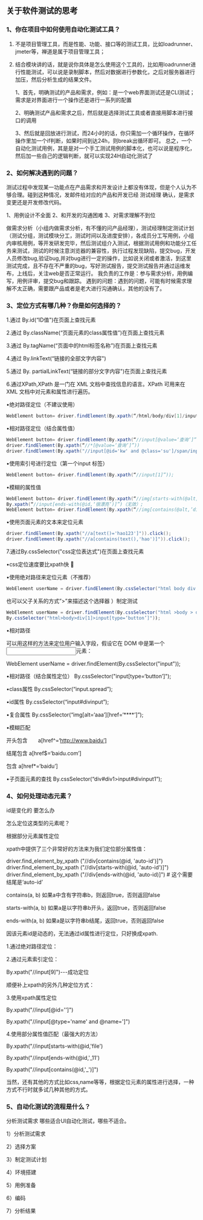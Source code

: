 ## 关于软件测试的思考

### 1、你在项目中如何使用自动化测试工具？

1. 不是项目管理工具，而是性能、功能、接口等的测试工具，比如loadrunner、jmeter等，禅道是属于项目管理工具；

2. 结合模块讲的话，就是说你具体是怎么使用这个工具的，比如用loadrunner进行性能测试，可以说是录制脚本，然后对数据进行参数化，之后对服务器进行加压，然后分析生成的结果文件。

   

   1、首先，明确测试的产品和需求，例如：是一个web界面测试还是CLI测试；需求是对界面进行一个操作还是进行一系列的配置 

   2、明确测试产品和需求之后，然后就是选择测试工具或者直接用脚本进行接口的调用 

   3、然后就是回放进行测试，而24小时的话，你只需加一个循环操作，在循环操作里加一个if判断，如果时间到达24h，则break出循环即可。 总之，一个自动化测试用例，其是是对一个手工测试用例的脚本化，也可以说是程序化，然后加一些自己的逻辑判断，就可以实现24H自动化测试了 

### 2、如何解决遇到的问题？

测试过程中发现某一功能点在产品需求和开发设计上都没有体现，但是个人认为不够合理。碰到这种情况，发邮件给对应的产品和开发已经 测试经理 确认，是需求变更还是开发修改代码。 

1、用例设计不全面 2、和开发的沟通困难 3、对需求理解不到位 



做需求分析（小组内做需求分析，有不懂的问产品经理），测试经理制定测试计划（测试分组，测试模块分工，测试时间以及进度安排），各成员分工写用例，小组内审核用例，等开发研发完毕，然后测试组介入测试，根据测试用例和功能分工任务来测试，测试的时候注意浏览器的兼容性，执行过程发现缺陷，提交bug，开发人员修改bug,验证bug,并对bug进行一定的操作，比如说关闭或者激活，到这里测试完成，且不存在不严重的bug，写好测试报告，提交测试报告并通过运维发布，上线后，关注web是否正常运行。 我负责的工作是：参与需求分析，用例编写，用例评审，提交bug和跟踪。 遇到的问题：遇到的问题，可能有时候需求理解不太正确，需要跟产品或者是老大进行沟通确认，其他的没有了。 

### 3、定位方式有哪几种？你是如何选择的？

1.通过 By.id(“ID值")在页面上查找元素 

2.通过 By.className(“页面元素的class属性值”)在页面上查找元素 

3.通过 By.tagName(“页面中的html标签名称”)在页面上查找元素 

4.通过 By.linkText(“链接的全部文字内容") 

5.通过 By. partialLinkText(“链接的部分文字内容")在页面上查找元素 

6.通过XPath,XPath 是一门在 XML 文档中查找信息的语言。XPath 可用来在 XML 文档中对元素和属性进行遍历。 

•绝对路径定位（不建议使用） 

```java
WebElement button= driver.findElement(By.xpath(“/html/body/div[1]/input”))
```



•相对路径定位（结合属性值）

```java
WebElement button= driver.findElement(By.xpath(“//input[@value=‘查询’]”))
driver.findElement(By.xpath(“//*[@value=‘查询’]”))
driver.findElement(By.xpath("//input[@id='kw' and @class='su']/span/input"))
```

 

•使用索引号进行定位（第一个input 标签） 

```java
WebElement button= driver.findElement(By.xpath(“//input[1]”));
```

 •模糊的属性值

```java
WebElement button= driver.findElement(By.xpath(“//img[starts-with(@alt,’div1’)]”));
By.xpath(“//input[ends-with(@id,‘很漂亮’)]”)（无效）;
WebElement button= driver.findElement(By.xpath(“//img[contains(@alt,’div1’)]”));

```

 •使用页面元素的文本来定位元素

```java
driver.findElement(By.xpath("//a[text()='hao123']")).click();
driver.findElement(By.xpath("//a[contains(text(),'hao')]")).click();

```

7.通过By.cssSelector("css定位表达式")在页面上查找元素 

•css定位速度要比xpath快 

•使用绝对路径来定位元素（不推荐） 

```java
WebElement userName = driver.findElement(By.cssSelector("html body div div form input"));

```

也可以父子关系的方式”>”来描述这个选择器 ）制定测试

```java
WebElement userName = driver.findElement(By.cssSelector("html >body > div > div > form > input"));
By.cssSelector("html>body>div[1]>input[type=‘button’]"));

```

•相对路径

可以用这样的方法来定位用户输入字段，假设它在 DOM 中是第一个<input>元素：

WebElement userName = driver.findElement(By.cssSelector("input"));

•相对路径（结合属性定位） By.cssSelector("input[type=‘button’]");

•class属性  By.cssSelector(“input.spread”);

•id属性    By.cssSelector(“input#divinput”);

•复合属性  By.cssSelector(“img[alt=‘aaa’][href=‘****’]”);

•模糊匹配

开头包含　　a[href^=‘http://www.baidu’]

结尾包含        a[href$=‘baidu.com’]

包含                a[href*=‘baidu’]

•子页面元素的查找   By.cssSelector(“div#div1>input#divinput1”);



### 4、如何处理动态元素？

id是变化的 要怎么办

怎么定位这类型的元素呢？

根据部分元素属性定位

xpath中提供了三个非常好的方法来为我们定位部分属性值：

driver.find_element_by_xpath ("//div[contains(@id, 'auto-id')]") driver.find_element_by_xpath ("//div[starts-with(@id, 'auto-id')]") driver.find_element_by_xpath ("//div[ends-with(@id, 'auto-id)]") # 这个需要结尾是‘auto-id’

contains(a, b) 如果a中含有字符串b，则返回true，否则返回false

starts-with(a, b) 如果a是以字符串b开头，返回true，否则返回false

ends-with(a, b) 如果a是以字符串b结尾，返回true，否则返回false



因该元素id是动态的，无法通过id属性进行定位，只好换成xpath.

1.通过绝对路径定位：

2.通过元素索引定位：

By.xpath("//input[9]")---成功定位

顺便补上xpath的另外几种定位方式：

3.使用xpath属性定位

By.xpath("//input[@id='']")

By.xpath("//input[@type='name' and @name=']")

4.使用部分属性值匹配（最强大的方法）

By.xpath("//input[starts-with(@id,'file')

By.xpath("//input[ends-with(@id,'_11')

By.xpath("//input[contains(@id,'_')]")

当然，还有其他的方式比如css,name等等，根据定位元素的属性进行选择，一种方式不行时就多试几种其他的方式。



### 5、自动化测试的流程是什么？

分析测试需求 哪些适合UI自动化测试，哪些不适合。

1）分析测试需求

2）选择方案

3）制定测试计划

4）环境搭建

5）用例准备

6）编码

7）分析结果